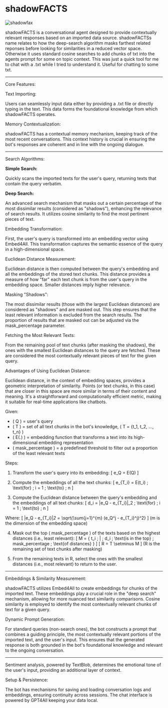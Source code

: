 # shadowFACTS
![shadowfax](https://github.com/EveryOneIsGross/shadowFACTS/assets/23621140/b1a42b05-b7f5-4cec-8c9f-db820aaaa13b)

shadowFACTS is a conversational agent designed to provide contextually relevant responses based on an imported data source. shadowFACTSs name relates to how the deep-search algorithm masks farthest related reponses before looking for similarities in a reduced vector space. Otherwise it uses standard cosine searches to add chunks of txt into the agents prompt for some on topic context. This was just a quick tool for me to chat with a .txt while I tried to understand it. Useful for chatting to some txt.

---

Core Features:

Text Importing:

Users can seamlessly input data either by providing a .txt file or directly typing in the text. This data forms the foundational knowledge from which shadowFACTS operates.

Memory Contextualization:

shadowFACTS has a contextual memory mechanism, keeping track of the most recent conversations. This context history is crucial in ensuring the bot's responses are coherent and in line with the ongoing dialogue.

---

Search Algorithms:

**Simple Search:**

Quickly scans the imported texts for the user's query, returning texts that contain the query verbatim. 

**Deep Search:**

An advanced search mechanism that masks out a certain percentage of the most dissimilar results (considered as "shadows"), enhancing the relevance of search results. It utilizes cosine similarity to find the most pertinent pieces of text.

Embedding Transformation:

First, the user's query is transformed into an embedding vector using Embed4All. This transformation captures the semantic essence of the query in a high-dimensional space.

Euclidean Distance Measurement:

Euclidean distance is then computed between the query's embedding and all the embeddings of the stored text chunks.
This distance provides a measure of how "far" each text chunk is from the user's query in the embedding space. Smaller distances imply higher relevance.

Masking "Shadows":

The most dissimilar results (those with the largest Euclidean distances) are considered as "shadows" and are masked out. This step ensures that the least relevant information is excluded from the search results. The proportion of results that are masked out can be adjusted via the mask_percentage parameter.

Fetching the Most Relevant Texts:

From the remaining pool of text chunks (after masking the shadows), the ones with the smallest Euclidean distances to the query are fetched. These are considered the most contextually relevant pieces of text for the given query.

Advantages of Using Euclidean Distance:

Euclidean distance, in the context of embedding spaces, provides a geometric interpretation of similarity. Points (or text chunks, in this case) that are closer in this space are more similar in terms of their content and meaning.
It's a straightforward and computationally efficient metric, making it suitable for real-time applications like chatbots.

Given:
- \( Q \) = user's query
- \( T \) = set of all text chunks in the bot's knowledge, \( T = \{t_1, t_2, ..., t_n\} \)
- \( E(.) \) = embedding function that transforms a text into its high-dimensional embedding representation
- \( mask\_percentage \) = a predefined threshold to filter out a proportion of the least relevant texts

Steps:

1. Transform the user's query into its embedding:
\[ e_Q = E(Q) \]

2. Compute the embeddings of all the text chunks:
\[ e_{T_i} = E(t_i) \; \text{for} \; i = 1 \; \text{to} \; n \]

3. Compute the Euclidean distance between the query's embedding and the embeddings of all text chunks:
\[ d_i = \|e_Q - e_{T_i}\|_2 \; \text{for} \; i = 1 \; \text{to} \; n \]

Where:
\[ \|e_Q - e_{T_i}\|_2 = \sqrt{\sum_{j=1}^{m} (e_Q^j - e_{T_i}^j)^2} \]
(m is the dimension of the embedding space)

4. Mask out the top \( mask\_percentage \) of the texts based on the highest distances (i.e., least relevant):
\[ M = \{ t_i \; | \; d_i \; \text{is in the top} \; mask\_percentage \; \text{of distances} \} \]
\[ R = T \setminus M \] (R is the remaining set of text chunks after masking)

5. From the remaining texts in R, select the ones with the smallest distances (i.e., most relevant) to return to the user.

---

Embeddings & Similarity Measurement:

shadowFACTS utilizes Embed4All to create embeddings for chunks of the imported text. These embeddings play a crucial role in the "deep search" mechanism, allowing for more nuanced text similarity comparisons. Cosine similarity is employed to identify the most contextually relevant chunks of text for a given query.

Dynamic Prompt Generation:

For standard queries (non-search ones), the bot constructs a prompt that combines a guiding principle, the most contextually relevant portions of the imported text, and the user's input. This ensures that the generated response is both grounded in the bot's foundational knowledge and relevant to the ongoing conversation.

---


Sentiment analysis, powered by TextBlob, determines the emotional tone of the user's input, providing an additional layer of context.

Setup & Persistence:

The bot has mechanisms for saving and loading conversation logs and embeddings, ensuring continuity across sessions.
The chat interface is powered by GPT4All keeping your data local.
